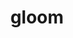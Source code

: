 ---
id: 44
title: gloom
types: [grass,poison]
image: https://raw.githubusercontent.com/PokeAPI/sprites/master/sprites/pokemon/44.png
---